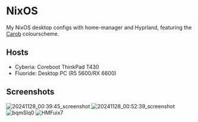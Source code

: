 # NixOS
My NixOS desktop configs with home-manager and Hyprland, featuring the [Carob](https://github.com/yazoink/carob-theme) colourscheme.

## Hosts
- Cyberia: Coreboot ThinkPad T430
- Fluoride: Desktop PC (R5 5600/RX 6600)

## Screenshots
![20241128_00:39:45_screenshot](https://github.com/user-attachments/assets/48b913c5-31a0-438a-8ec5-01c7b23c69f2)
![20241128_00:52:39_screenshot](https://github.com/user-attachments/assets/e2903559-7c65-45f3-8cd2-b6b90fbef36b)
![bqmSlq0](https://github.com/user-attachments/assets/99a2fe8e-7ae4-485d-8d72-9e646a5eebec)
![HMFuix7](https://github.com/user-attachments/assets/5215a4b7-7812-4334-8bc1-0e852930d165)

